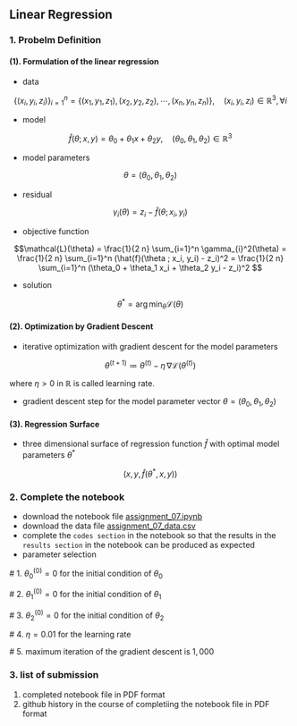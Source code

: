 ## Linear Regression

### 1. Probelm Definition 

#### (1). Formulation of the linear regression 

- data

```math
\{ (x_i, y_i, z_i) \}_{i=1}^n = \{ (x_1, y_1, z_1), (x_2, y_2, z_2), \cdots, (x_n, y_n, z_n) \}, \quad (x_i, y_i, z_i) \in \mathbb{R}^3, \forall i
```

- model 

```math
\hat{f}(\theta ; x, y) = \theta_0 + \theta_1 x + \theta_2 y, \quad (\theta_0, \theta_1, \theta_2) \in \mathbb{R}^3
```

- model parameters

```math
\theta = (\theta_0, \theta_1, \theta_2)
```

- residual 

```math
\gamma_{i}(\theta) = z_i - \hat{f}(\theta ; x_i, y_i)
```

- objective function

```math
\mathcal{L}(\theta) = \frac{1}{2 n} \sum_{i=1}^n \gamma_{i}^2(\theta) = \frac{1}{2 n} \sum_{i=1}^n (\hat{f}(\theta ; x_i, y_i) - z_i)^2 = \frac{1}{2 n} \sum_{i=1}^n (\theta_0 + \theta_1 x_i + \theta_2 y_i - z_i)^2 
```

- solution

```math
\theta^* = \arg\min_{\theta} \mathcal{L}(\theta)
```

#### (2). Optimization by Gradient Descent

- iterative optimization with gradient descent for the model parameters

```math
\theta^{(t+1)} \coloneqq \theta^{(t)} - \eta \, \nabla \mathcal{L}(\theta^{(t)})
```
where $`\eta > 0`$ in $`\mathbb{R}`$ is called learning rate.

- gradient descent step for the model parameter vector $`\theta = (\theta_0, \theta_1, \theta_2)`$

#### (3). Regression Surface

- three dimensional surface of regression function $`\hat{f}`$ with optimal model parameters $`\theta^*`$ 

```math
(x, y, \hat{f}(\theta^*, x, y))
```

### 2. Complete the notebook 

- download the notebook file [assignment_07.ipynb](https://gitlab.com/cau-class/machine-learning/2021-1/assignment/-/blob/master/07/assignment_07.ipynb) 
- download the data file [assignment_07_data.csv](https://gitlab.com/cau-class/machine-learning/2021-1/assignment/-/blob/master/07/assignment_07_data.csv)
- complete the `codes section` in the notebook so that the results in the `results section` in the notebook can be produced as expected
- parameter selection
>>> 
\# 1. $`\theta_0^{(0)} = 0`$ for the initial condition of $`\theta_0`$

\# 2. $`\theta_1^{(0)} = 0`$ for the initial condition of $`\theta_1`$

\# 3. $`\theta_2^{(0)} = 0`$ for the initial condition of $`\theta_2`$

\# 4. $`\eta = 0.01`$ for the learning rate

\# 5. maximum iteration of the gradient descent is $`1,000`$
>>>
    
### 3. list of submission

1. completed notebook file in PDF format
2. github history in the course of completiing the notebook file in PDF format
